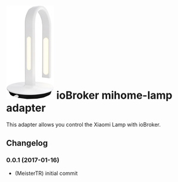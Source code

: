 ![Logo](admin/mihome-Lamp.png)
ioBroker mihome-lamp adapter
=================

This adapter allows you control the Xiaomi Lamp with ioBroker.



## Changelog

### 0.0.1 (2017-01-16)
* (MeisterTR) initial commit
